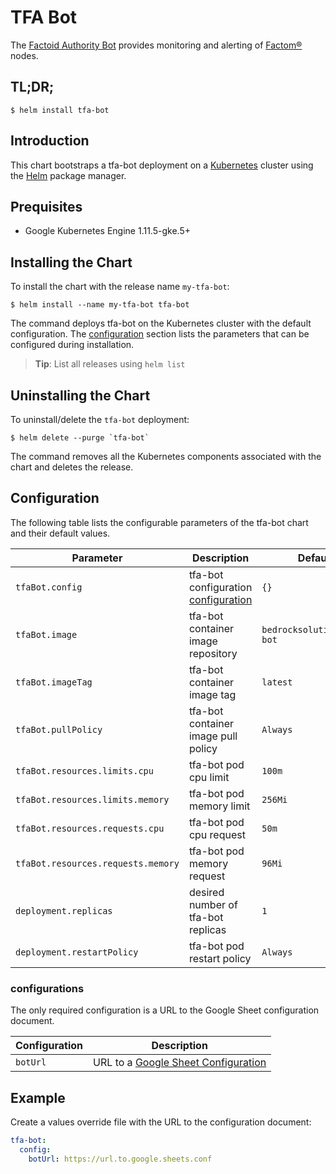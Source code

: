 # TFA Bot

The [Factoid Authority Bot](https://git.factoid.org/TFA/TFA-Bot) provides monitoring and alerting of [Factom®](https://www.factomprotocol.org/) nodes.

## TL;DR;

```console
$ helm install tfa-bot
```

## Introduction

This chart bootstraps a tfa-bot deployment on a [Kubernetes](https://kubernetes.io) cluster using the [Helm](https://helm.sh) package manager.

## Prequisites

- Google Kubernetes Engine 1.11.5-gke.5+

## Installing the Chart

To install the chart with the release name `my-tfa-bot`:

```console
$ helm install --name my-tfa-bot tfa-bot
```

The command deploys tfa-bot on the Kubernetes cluster with the default configuration. The [configuration](#configuration) section lists the parameters that can be configured during installation.

> **Tip**: List all releases using `helm list`

## Uninstalling the Chart

To uninstall/delete the `tfa-bot` deployment:

```console
$ helm delete --purge `tfa-bot`
```

The command removes all the Kubernetes components associated with the chart and deletes the release.

## Configuration

The following table lists the configurable parameters of the tfa-bot chart and their default values.

| Parameter                          | Description                                            | Default                    |
| ---------------------------------- | ------------------------------------------------------ | -------------------------- |
| `tfaBot.config`                    | tfa-bot configuration [configuration](#configurations) | `{}`                       |
| `tfaBot.image`                     | tfa-bot container image repository                     | `bedrocksolutions/tfa-bot` |
| `tfaBot.imageTag`                  | tfa-bot container image tag                            | `latest`                   |
| `tfaBot.pullPolicy`                | tfa-bot container image pull policy                    | `Always`                   |
| `tfaBot.resources.limits.cpu`      | tfa-bot pod cpu limit                                  | `100m`                     |
| `tfaBot.resources.limits.memory`   | tfa-bot pod memory limit                               | `256Mi`                    |
| `tfaBot.resources.requests.cpu`    | tfa-bot pod cpu request                                | `50m`                      |
| `tfaBot.resources.requests.memory` | tfa-bot pod memory request                             | `96Mi`                     |
| `deployment.replicas`              | desired number of tfa-bot replicas                     | `1`                        |
| `deployment.restartPolicy`         | tfa-bot pod restart policy                             | `Always`                   |

### configurations

The only required configuration is a URL to the Google Sheet configuration document.

| Configuration | Description                                                                                                                                    |
| ------------- | ---------------------------------------------------------------------------------------------------------------------------------------------- |
| `botUrl`      | URL to a [Google Sheet Configuration](https://docs.google.com/spreadsheets/d/19SLbCQLFKpkSaZ88SAmN_Mg8L8M-TkiB67TJD67lNQA/edit#gid=1278680573) |

## Example

Create a values override file with the URL to the configuration document:

```yaml
tfa-bot:
  config:
    botUrl: https://url.to.google.sheets.conf
```
